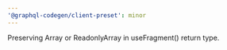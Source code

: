 ```yaml
---
'@graphql-codegen/client-preset': minor
---
```


Preserving Array<T> or ReadonlyArray<T> in useFragment() return type.
